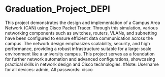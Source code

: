 # Graduation_Project_DEPI
This project demonstrates the design and implementation of a Campus Area Network (CAN) using Cisco Packet Tracer. Through this simulation, various networking components such as switches, routers, VLANs, and subnetting have been configured to ensure efficient data communication across the campus. The network design emphasizes scalability, security, and high performance, providing a robust infrastructure suitable for a large-scale environment like a university campus. This project serves as a foundation for further network automation and advanced configurations, showcasing practical skills in network design and Cisco technologies.
#Note:
Username for all devices: admin,
All passwords: cisco
